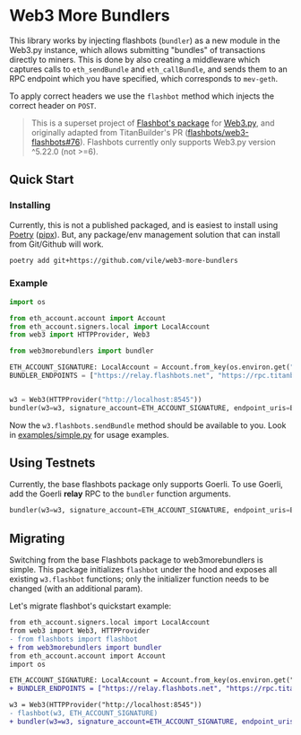 # Web3 More Bundlers

This library works by injecting flashbots (`bundler`) as a new module in the Web3.py instance, which allows submitting "bundles" of transactions directly to miners. This is done by also creating a middleware which captures calls to `eth_sendBundle` and `eth_callBundle`, and sends them to an RPC endpoint which you have specified, which corresponds to `mev-geth`.

To apply correct headers we use the `flashbot` method which injects the correct header on `POST`.

> This is a superset project of [Flashbot's package](https://github.com/flashbots/web3-flashbots) for [Web3.py](https://github.com/ethereum/web3.py), and originally adapted from TitanBuilder's PR ([flashbots/web3-flashbots#76](https://github.com/flashbots/web3-flashbots/pull/76)). Flashbots currently only supports Web3.py version ^5.22.0 (not >=6).

## Quick Start

### Installing

Currently, this is not a published packaged, and is easiest to install using [Poetry](https://python-poetry.org/docs/) ([pipx](https://github.com/pypa/pipx)).
But, any package/env management solution that can install from Git/Github will work.

```bash
poetry add git+https://github.com/vile/web3-more-bundlers
```

### Example

```python
import os

from eth_account.account import Account
from eth_account.signers.local import LocalAccount
from web3 import HTTPProvider, Web3

from web3morebundlers import bundler

ETH_ACCOUNT_SIGNATURE: LocalAccount = Account.from_key(os.environ.get("ETH_SIGNER_KEY"))
BUNDLER_ENDPOINTS = ["https://relay.flashbots.net", "https://rpc.titanbuilder.xyz", ...]


w3 = Web3(HTTPProvider("http://localhost:8545"))
bundler(w3=w3, signature_account=ETH_ACCOUNT_SIGNATURE, endpoint_uris=BUNDLER_ENDPOINTS)
```

Now the `w3.flashbots.sendBundle` method should be available to you. Look in [examples/simple.py](./examples/simple.py) for usage examples.

## Using Testnets

Currently, the base flashbots package only supports Goerli. To use Goerli, add the Goerli **relay** RPC to the `bundler` function arguments.

```python
bundler(w3=w3, signature_account=ETH_ACCOUNT_SIGNATURE, endpoint_uris=BUNDLER_ENDPOINTS, flashbots_uri="https://relay-goerli.flashbots.net")
```

## Migrating

Switching from the base Flashbots package to web3morebundlers is simple. This package initializes `flashbot` under the hood and exposes all existing `w3.flashbot` functions; only the initializer function needs to be changed (with an additional param).

Let's migrate flashbot's quickstart example:
```diff
from eth_account.signers.local import LocalAccount
from web3 import Web3, HTTPProvider
- from flashbots import flashbot
+ from web3morebundlers import bundler
from eth_account.account import Account
import os

ETH_ACCOUNT_SIGNATURE: LocalAccount = Account.from_key(os.environ.get("ETH_SIGNER_KEY"))
+ BUNDLER_ENDPOINTS = ["https://relay.flashbots.net", "https://rpc.titanbuilder.xyz", ...]

w3 = Web3(HTTPProvider("http://localhost:8545"))
- flashbot(w3, ETH_ACCOUNT_SIGNATURE)
+ bundler(w3=w3, signature_account=ETH_ACCOUNT_SIGNATURE, endpoint_uris=BUNDLER_ENDPOINTS)
```